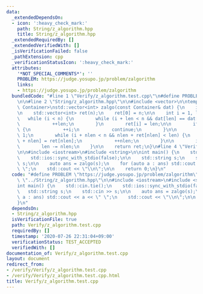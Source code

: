 ```yaml
---
data:
  _extendedDependsOn:
  - icon: ':heavy_check_mark:'
    path: String/z_algorithm.hpp
    title: String/z_algorithm.hpp
  _extendedRequiredBy: []
  _extendedVerifiedWith: []
  _isVerificationFailed: false
  _pathExtension: cpp
  _verificationStatusIcon: ':heavy_check_mark:'
  attributes:
    '*NOT_SPECIAL_COMMENTS*': ''
    PROBLEM: https://judge.yosupo.jp/problem/zalgorithm
    links:
    - https://judge.yosupo.jp/problem/zalgorithm
  bundledCode: "#line 1 \"Verify/z_algorithm.test.cpp\"\n#define PROBLEM \"https://judge.yosupo.jp/problem/zalgorithm\"\
    \n\n#line 2 \"String/z_algorithm.hpp\"\n\n#include <vector>\n\ntemplate <class\
    \ Container>\nstd::vector<int> zalgo(const Container& dat) {\n    int n = dat.size();\n\
    \n    std::vector<int> ret(n);\n    ret[0] = n;\n\n    int i = 1, len = 0;\n \
    \   while (i < n) {\n        while (i + len < n && dat[len] == dat[i + len]) {\n\
    \            ++len;\n        }\n        ret[i] = len;\n\n        if (len == 0)\
    \ {\n            ++i;\n            continue;\n        }\n\n        int nlen =\
    \ 1;\n        while (i + nlen < n && nlen + ret[nlen] < len) {\n            ret[i\
    \ + nlen] = ret[nlen];\n            ++nlen;\n        }\n\n        i += nlen;\n\
    \        len -= nlen;\n    }\n\n    return ret;\n}\n#line 4 \"Verify/z_algorithm.test.cpp\"\
    \n\n#include <iostream>\n#include <string>\n\nint main() {\n    std::cin.tie();\n\
    \    std::ios::sync_with_stdio(false);\n\n    std::string s;\n    std::cin >>\
    \ s;\n\n    auto ans = zalgo(s);\n    for (auto a : ans) std::cout << a << \"\
    \ \";\n    std::cout << \"\\n\";\n\n    return 0;\n}\n"
  code: "#define PROBLEM \"https://judge.yosupo.jp/problem/zalgorithm\"\n\n#include\
    \ \"../String/z_algorithm.hpp\"\n\n#include <iostream>\n#include <string>\n\n\
    int main() {\n    std::cin.tie();\n    std::ios::sync_with_stdio(false);\n\n \
    \   std::string s;\n    std::cin >> s;\n\n    auto ans = zalgo(s);\n    for (auto\
    \ a : ans) std::cout << a << \" \";\n    std::cout << \"\\n\";\n\n    return 0;\n\
    }\n"
  dependsOn:
  - String/z_algorithm.hpp
  isVerificationFile: true
  path: Verify/z_algorithm.test.cpp
  requiredBy: []
  timestamp: '2020-07-26 22:31:04+09:00'
  verificationStatus: TEST_ACCEPTED
  verifiedWith: []
documentation_of: Verify/z_algorithm.test.cpp
layout: document
redirect_from:
- /verify/Verify/z_algorithm.test.cpp
- /verify/Verify/z_algorithm.test.cpp.html
title: Verify/z_algorithm.test.cpp
---
```

